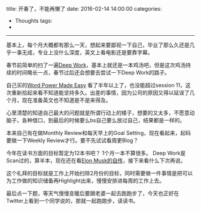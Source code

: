 title: 开春了，不能再懒了
date: 2016-02-14 14:00:00
categories:
- Thoughts
tags:
-
---


基本上，每个月大概都有那么一天，想起来要鄙视一下自己，毕业了那么久还是几乎一事无成，专业上没什么深度，英文上看电影还是要靠字幕。

春节前简单的扫了一遍[Deep Work](http://book.douban.com/subject/26649613/)，基本上就还是一本鸡汤吧，但是这次鸡汤持续的时间略长一点，春节过后还会想要去尝试一下Deep Work的路子。

自己买的[Word Power Made Easy](http://book.douban.com/subject/1756614/) 看了半年以上了，也没能超过session 11，这次重新拾起来看不知道能坚持多久。出差的事情，因为公司的原因又得以延误了几个月，现在准备英文也不知道是不是来得及。

心里清楚的知道自己最大的问题就是所谓行动上的矮子，想要的又太多，不愿意动脑子，各种借口，到最后的时候要么bs自己要么放过自己，结果都是一样的。

本来自己有在做Monthly Review和每天早上的Goal Setting，现在看起来，起码要做一下Weekly Review才行。要不先试试看周更Blog？


今年在读书方面的目标暂定为12本书吧？ 1个月一本不算很多。 Deep Work是Scan过的，算半本，现在还在看[Elon Musk的自传](http://book.douban.com/subject/26372738/)，接下来看什么下次再说。

这个礼拜的目标就是工作上开始扫除2月份的目标，同时需要做一件事情是把可以为工作做的知识储备再Highlight出来，慢慢安排进每周的工作上去。


最后点一下题，等天气慢慢变暖后要跟老婆一起去跑跑步了，今天也正好在Twitter上看到一个同学说的，那就一起跑跑步，读读书。
